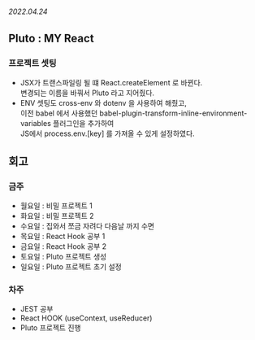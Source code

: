 ###### 2022.04.24

## Pluto : MY React

### 프로젝트 셋팅
- JSX가 트랜스파일링 될 떄 React.createElement 로 바뀐다.       
  변경되는 이름을 바꿔서 Pluto 라고 지어줬다.
- ENV 셋팅도 cross-env 와 dotenv 을 사용하여 해줬고,       
  이전 babel 에서 사용했던 babel-plugin-transform-inline-environment-variables 플러그인을 추가하여       
  JS에서 process.env.[key] 를 가져올 수 있게 설정하였다.       

## 회고 

### 금주
- 월요일 : 비밀 프로젝트 1
- 화요일 : 비밀 프로젝트 2
- 수요일 : 집와서 쪼금 자려다 다음날 까지 수면
- 목요일 : React Hook 공부 1
- 금요일 : React Hook 공부 2
- 토요일 : Pluto 프로젝트 생성
- 일요일 : Pluto 프로젝트 초기 설정

### 차주
- JEST 공부 
- React HOOK (useContext, useReducer)
- Pluto 프로젝트 진행